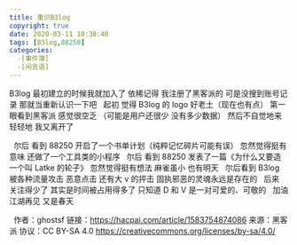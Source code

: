 ```yaml
---
title: 重识B3log
copyright: true
date: 2020-03-11 10:38:40
tags: [B3log,88250]
categories:
  -[事件簿]
  -[闲言语]
---
```



B3log 最初建立的时候我就加入了
依稀记得 我注册了黑客派的
可是没搜到账号记录
那就当重新认识一下吧
&nbsp;
起初 觉得 B3log 的 logo 好老土（现在也有点）
第一眼看到黑客派 感觉很空乏 （可能是用户还很少 没有多少数据）
然后不自觉地来 轻轻地 我又离开了
<!--more-->
&nbsp;
尔后 看到 88250 开启了一个书单计划（纯粹记忆碎片可能有误）
忽然觉得挺有意味
还做了一个工具类的小程序
&nbsp;
尔后 看到 88250 发表了一篇《为什么又要造一个叫 Latke 的轮子》
忽然觉得挺有想法
麻雀虽小 也有明天
&nbsp;
尔后看到 B3log 被各种流量攻击 恶意点击
还有大 v 的抨击
固执邪恶的灵魂永远是存在的
&nbsp;
后来 关注得少了
其实是时间被占用得多了
只知道 D 和 V 是一对可爱的、可敬的
&nbsp;
加油 江湖再见
又是春天

&nbsp;
作者：ghostsf
链接：https://hacpai.com/article/1583754874086
来源：黑客派
协议：CC BY-SA 4.0 https://creativecommons.org/licenses/by-sa/4.0/